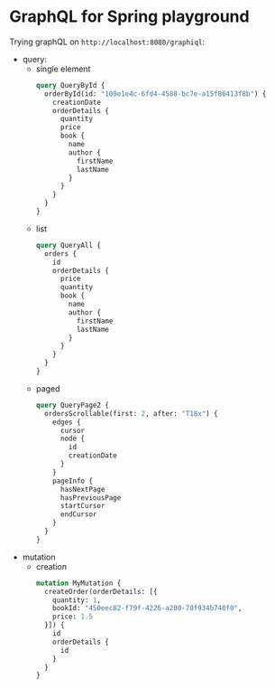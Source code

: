 # GraphQL for Spring playground

Trying graphQL on `http://localhost:8080/graphiql`:

* query:
  * single element
    ```graphql
    query QueryById {
      orderById(id: "109e1e4c-6fd4-4588-bc7e-a15f86413f8b") {
        creationDate
        orderDetails {
          quantity
          price
          book {
            name
            author {             
              firstName
              lastName
            }
          }
        }
      }
    }
    ```
  * list
    ```graphql
    query QueryAll {
      orders {
        id
        orderDetails {
          price
          quantity 
          book {
            name
            author {
              firstName
              lastName
            }
          }
        }
      }
    }
    ```
  * paged
    ```graphql
    query QueryPage2 {
      ordersScrollable(first: 2, after: "T18x") {
        edges {
          cursor
          node {
            id
            creationDate
          }
        }
        pageInfo {
          hasNextPage
          hasPreviousPage
          startCursor
          endCursor
        }
      }
    }
    ```
* mutation
  * creation
    ```graphql
    mutation MyMutation {
      createOrder(orderDetails: [{
        quantity: 1,
        bookId: "450eec82-f79f-4226-a200-70f934b740f0",
        price: 1.5
      }]) {
        id
        orderDetails {
          id
        }
      }
    }
    ```